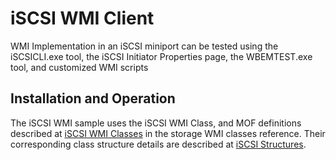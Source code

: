 iSCSI WMI Client
================

WMI Implementation in an iSCSI miniport can be tested using the iSCSICLI.exe tool, the iSCSI Initiator Properties page, the WBEMTEST.exe tool, and customized WMI scripts

Installation and Operation
--------------------------

The iSCSI WMI sample uses the iSCSI WMI Class, and MOF definitions described at [iSCSI WMI Classes](http://msdn.microsoft.com/en-us/library/windows/hardware/ff561578) in the storage WMI classes reference. Their corresponding class structure details are described at [iSCSI Structures](http://msdn.microsoft.com/en-us/library/windows/hardware/ff561569).

